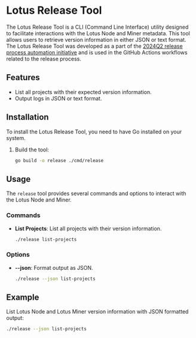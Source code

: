 # Lotus Release Tool

The Lotus Release Tool is a CLI (Command Line Interface) utility designed to facilitate interactions with the Lotus Node and Miner metadata. This tool allows users to retrieve version information in either JSON or text format. The Lotus Release Tool was developed as a part of the [2024Q2 release process automation initiative](https://github.com/filecoin-project/lotus/issues/12010) and is used in the GitHub Actions workflows related to the release process.

## Features

- List all projects with their expected version information.
- Output logs in JSON or text format.

## Installation

To install the Lotus Release Tool, you need to have Go installed on your system.

1. Build the tool:
    ```sh
    go build -o release ./cmd/release
    ```

## Usage

The `release` tool provides several commands and options to interact with the Lotus Node and Miner.

### Commands

- **List Projects**: List all projects with their version information.
    ```sh
    ./release list-projects
    ```

### Options

- **--json**: Format output as JSON.
    ```sh
    ./release --json list-projects
    ```

## Example

List Lotus Node and Lotus Miner version information with JSON formatted output:
```sh
./release --json list-projects
```
